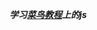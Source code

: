 <!--
 * @Author: LayneH
 * @Date: 2022-11-04 21:20:21
 * @LastEditors: Do not edit
 * @LastEditTime: 2022-11-04 21:26:50
 * @FilePath: \html\README.md
-->
***学习[菜鸟教程](https://www.runoob.com)上的js***